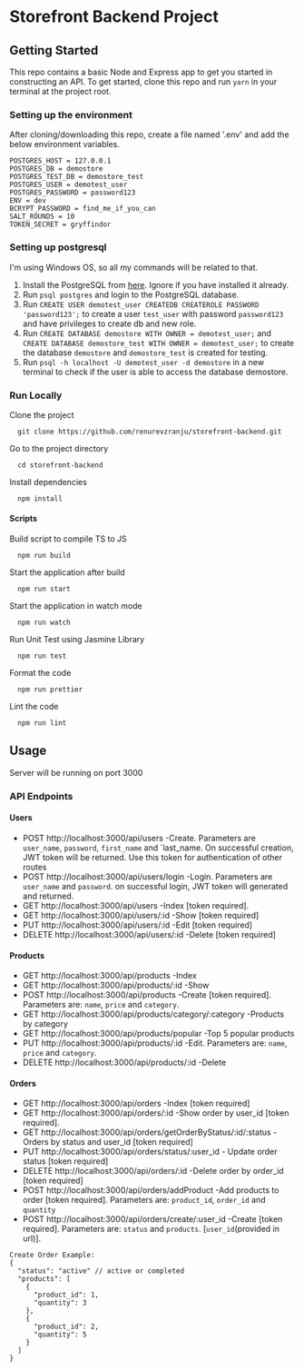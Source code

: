 # Storefront Backend Project

## Getting Started

This repo contains a basic Node and Express app to get you started in constructing an API. To get started, clone this repo and run `yarn` in your terminal at the project root.

### Setting up the environment
After cloning/downloading this repo, create a file named '.env' and add the below environment variables.

```
POSTGRES_HOST = 127.0.0.1
POSTGRES_DB = demostore
POSTGRES_TEST_DB = demostore_test
POSTGRES_USER = demotest_user
POSTGRES_PASSWORD = password123
ENV = dev
BCRYPT_PASSWORD = find_me_if_you_can
SALT_ROUNDS = 10
TOKEN_SECRET = gryffindor
```

### Setting up postgresql
I'm using Windows OS, so all my commands will be related to that.

1. Install the PostgreSQL from [here](https://www.postgresql.org/download/windows). Ignore if you have installed it already.
2. Run `psql postgres` and login to the PostgreSQL database.
3. Run `CREATE USER demotest_user CREATEDB CREATEROLE PASSWORD 'password123';` to create a user `test_user` with password `password123` and have privileges to create db and new role.
4. Run `CREATE DATABASE demostore WITH OWNER = demotest_user;` and `CREATE DATABASE demostore_test WITH OWNER = demotest_user;` to create the database `demostore` and `demostore_test` is created for testing.
5. Run `psql -h localhost -U demotest_user -d demostore` in a new terminal to check if the user is able to access the database demostore.

### Run Locally

Clone the project
```
  git clone https://github.com/renurevzranju/storefront-backend.git
```

Go to the project directory
```
  cd storefront-backend
```

Install dependencies
```
  npm install
```

#### Scripts

Build script to compile TS to JS
```
  npm run build
```

Start the application after build
```
  npm run start
```

Start the application in watch mode
```
  npm run watch
```

Run Unit Test using Jasmine Library
```
  npm run test
```

Format the code
```
  npm run prettier
```

Lint the code
```
  npm run lint
```

## Usage

Server will be running on port 3000

### API Endpoints

#### Users
- POST http://localhost:3000/api/users -Create. Parameters are `user_name`, `password`, `first_name` and `last_name. On successful creation, JWT token will be returned. Use this token for authentication of other routes
- POST http://localhost:3000/api/users/login -Login. Parameters are `user_name` and `password`. on successful login, JWT token will generated and returned.
- GET http://localhost:3000/api/users -Index [token required].
- GET http://localhost:3000/api/users/:id -Show [token required]
- PUT http://localhost:3000/api/users/:id -Edit [token required]
- DELETE http://localhost:3000/api/users/:id -Delete [token required]

#### Products
- GET http://localhost:3000/api/products -Index
- GET http://localhost:3000/api/products/:id -Show
- POST http://localhost:3000/api/products -Create [token required]. Parameters are: `name`, `price` and `category`.
- GET http://localhost:3000/api/products/category/:category -Products by category
- GET http://localhost:3000/api/products/popular -Top 5 popular products
- PUT http://localhost:3000/api/products/:id -Edit. Parameters are: `name`, `price` and `category`.
- DELETE http://localhost:3000/api/products/:id -Delete

#### Orders
- GET http://localhost:3000/api/orders -Index [token required]
- GET http://localhost:3000/api/orders/:id -Show order by user_id [token required].
- GET http://localhost:3000/api/orders/getOrderByStatus/:id/:status - Orders by status and user_id [token required]
- PUT http://localhost:3000/api/orders/status/:user_id - Update order status [token required]
- DELETE http://localhost:3000/api/orders/:id -Delete order by order_id [token required]
- POST http://localhost:3000/api/orders/addProduct -Add products to order [token required]. Parameters are: `product_id`, `order_id` and `quantity`
- POST http://localhost:3000/api/orders/create/:user_id -Create [token required]. Parameters are: `status` and `products`. [`user_id`(provided in url)].
```
Create Order Example:
{
  "status": "active" // active or completed
  "products": [
    {
      "product_id": 1,
      "quantity": 3
    },
    {
      "product_id": 2,
      "quantity": 5
    }
  ]
}
```
